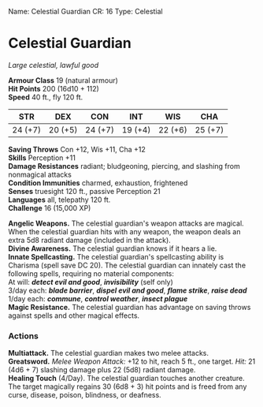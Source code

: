 Name: Celestial Guardian
CR: 16
Type: Celestial

# Celestial Guardian
_Large celestial, lawful good_

**Armour Class** 19 (natural armour)    
**Hit Points** 200 (16d10 + 112)    
**Speed** 40 ft., fly 120 ft. 

| STR      | DEX     | CON      | INT     | WIS     | CHA     |
|----------|---------|----------|---------|---------|---------|
| 24 (+7)  | 20 (+5) | 24 (+7)  | 19 (+4) | 22 (+6) | 25 (+7) |

**Saving Throws** Con +12, Wis +11, Cha +12    
**Skills** Perception +11    
**Damage Resistances** radiant; bludgeoning, piercing, and slashing from nonmagical attacks    
**Condition Immunities** charmed, exhaustion, frightened    
**Senses** truesight 120 ft., passive Perception 21    
**Languages** all, telepathy 120 ft.    
**Challenge** 16 (15,000 XP) 

**Angelic Weapons.** The celestial guardian's weapon attacks are magical. When the celestial guardian hits with any weapon, the weapon deals an extra 5d8 radiant damage (included in the attack).    
**Divine Awareness.** The celestial guardian knows if it hears a lie.    
**Innate Spellcasting.** The celestial guardian's spellcasting ability is Charisma (spell save DC 20). The celestial guardian can innately cast the following spells, requiring no material components:    
At will: **_detect evil and good_**, **_invisibility_** (self only)    
3/day each: **_blade barrier_**, **_dispel evil and good_**, **_flame strike_**, **_raise dead_**    
1/day each: **_commune_**, **_control weather_**, **_insect plague_**    
**Magic Resistance.** The celestial guardian has advantage on saving throws against spells and other magical effects. 

### Actions 
**Multiattack.** The celestial guardian makes two melee attacks.    
**Greatsword.** _Melee Weapon Attack:_ +12 to hit, reach 5 ft., one target. _Hit:_ 21 (4d6 + 7) slashing damage plus 22 (5d8) radiant damage.   
**Healing Touch** (4/Day). The celestial guardian touches another creature. The target magically regains 30 (6d8 + 3) hit points and is freed from any curse, disease, poison, blindness, or deafness.